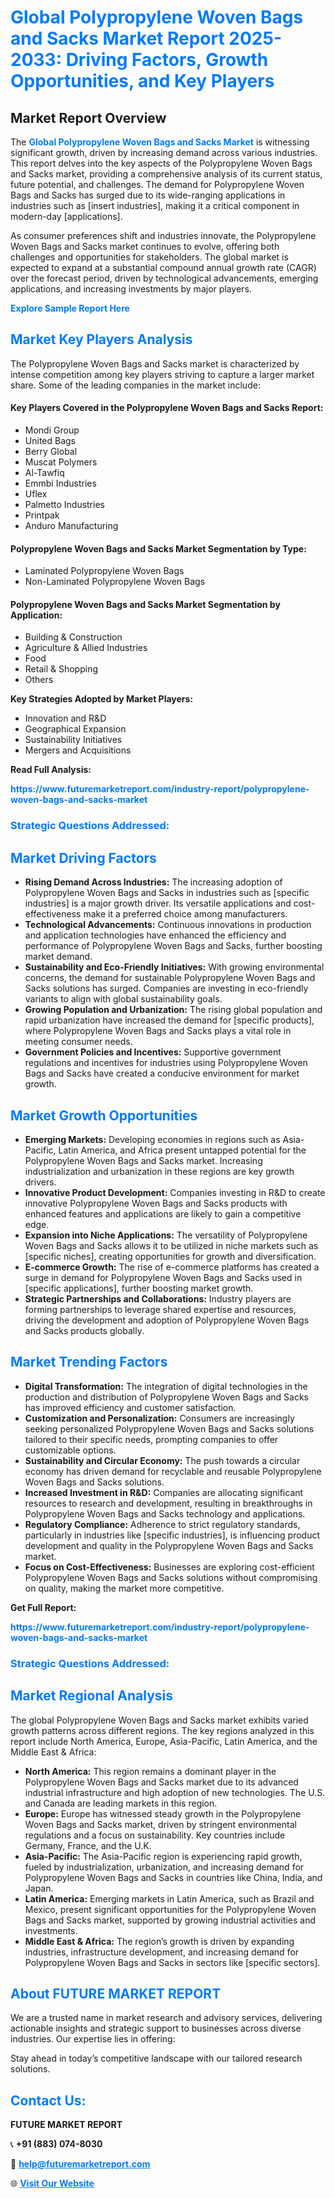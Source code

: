 <h1 style="color: #007BFF;">Global Polypropylene Woven Bags and Sacks Market Report 2025-2033: Driving Factors, Growth Opportunities, and Key Players</h1>

<section id="overview">
<h2>Market Report Overview</h2>
<p>The <a href="https://www.futuremarketreport.com/industry-report/polypropylene-woven-bags-and-sacks-market" style="color: #007BFF; text-decoration: none;"><strong>Global Polypropylene Woven Bags and Sacks Market</strong></a> is witnessing significant growth, driven by increasing demand across various industries. This report delves into the key aspects of the Polypropylene Woven Bags and Sacks market, providing a comprehensive analysis of its current status, future potential, and challenges. The demand for Polypropylene Woven Bags and Sacks has surged due to its wide-ranging applications in industries such as [insert industries], making it a critical component in modern-day [applications].</p>
<p>As consumer preferences shift and industries innovate, the Polypropylene Woven Bags and Sacks market continues to evolve, offering both challenges and opportunities for stakeholders. The global market is expected to expand at a substantial compound annual growth rate (CAGR) over the forecast period, driven by technological advancements, emerging applications, and increasing investments by major players.</p>
</section>

<section id="overview">
<p><a href="https://www.futuremarketreport.com/request-sample/reportId=92283" style="color: #007BFF; text-decoration: none;"><strong>Explore Sample Report Here</strong></a></p>
</section>

<section id="key-players">
<h2 style="color: #007BFF;">Market Key Players Analysis</h2>
<p>The Polypropylene Woven Bags and Sacks market is characterized by intense competition among key players striving to capture a larger market share. Some of the leading companies in the market include:</p>
<h4>Key Players Covered in the Polypropylene Woven Bags and Sacks Report:</h4>
<ul><li>Mondi Group</li><li>United Bags</li><li>Berry Global</li><li>Muscat Polymers</li><li>Al-Tawfiq</li><li>Emmbi Industries</li><li>Uflex</li><li>Palmetto Industries</li><li>Printpak</li><li>Anduro Manufacturing</li></ul>
<h4>Polypropylene Woven Bags and Sacks Market Segmentation by Type:</h4>
<ul><li>Laminated Polypropylene Woven Bags</li><li>Non-Laminated Polypropylene Woven Bags</li></ul>

<h4>Polypropylene Woven Bags and Sacks Market Segmentation by Application:</h4>
<ul><li>Building &amp; Construction</li><li>Agriculture &amp; Allied Industries</li><li>Food</li><li>Retail &amp; Shopping</li><li>Others</li></ul>
<p><strong>Key Strategies Adopted by Market Players:</strong></p>
<ul>
<li>Innovation and R&D</li>
<li>Geographical Expansion</li>
<li>Sustainability Initiatives</li>
<li>Mergers and Acquisitions</li>
</ul>
</section>

<section>
<p><strong>Read Full Analysis: </strong></p><a href="https://www.futuremarketreport.com/industry-report/polypropylene-woven-bags-and-sacks-market" style="color: #007BFF; text-decoration: none;"><strong>https://www.futuremarketreport.com/industry-report/polypropylene-woven-bags-and-sacks-market</strong></a>
<h3 style="color: #007BFF;">Strategic Questions Addressed:</h3>
</section>

<section id="driving-factors">
<h2 style="color: #007BFF;">Market Driving Factors</h2>
<ul>
<li><strong>Rising Demand Across Industries:</strong> The increasing adoption of Polypropylene Woven Bags and Sacks in industries such as [specific industries] is a major growth driver. Its versatile applications and cost-effectiveness make it a preferred choice among manufacturers.</li>
<li><strong>Technological Advancements:</strong> Continuous innovations in production and application technologies have enhanced the efficiency and performance of Polypropylene Woven Bags and Sacks, further boosting market demand.</li>
<li><strong>Sustainability and Eco-Friendly Initiatives:</strong> With growing environmental concerns, the demand for sustainable Polypropylene Woven Bags and Sacks solutions has surged. Companies are investing in eco-friendly variants to align with global sustainability goals.</li>
<li><strong>Growing Population and Urbanization:</strong> The rising global population and rapid urbanization have increased the demand for [specific products], where Polypropylene Woven Bags and Sacks plays a vital role in meeting consumer needs.</li>
<li><strong>Government Policies and Incentives:</strong> Supportive government regulations and incentives for industries using Polypropylene Woven Bags and Sacks have created a conducive environment for market growth.</li>
</ul>
</section>

<section id="growth-opportunities">
<h2 style="color: #007BFF;">Market Growth Opportunities</h2>
<ul>
<li><strong>Emerging Markets:</strong> Developing economies in regions such as Asia-Pacific, Latin America, and Africa present untapped potential for the Polypropylene Woven Bags and Sacks market. Increasing industrialization and urbanization in these regions are key growth drivers.</li>
<li><strong>Innovative Product Development:</strong> Companies investing in R&D to create innovative Polypropylene Woven Bags and Sacks products with enhanced features and applications are likely to gain a competitive edge.</li>
<li><strong>Expansion into Niche Applications:</strong> The versatility of Polypropylene Woven Bags and Sacks allows it to be utilized in niche markets such as [specific niches], creating opportunities for growth and diversification.</li>
<li><strong>E-commerce Growth:</strong> The rise of e-commerce platforms has created a surge in demand for Polypropylene Woven Bags and Sacks used in [specific applications], further boosting market growth.</li>
<li><strong>Strategic Partnerships and Collaborations:</strong> Industry players are forming partnerships to leverage shared expertise and resources, driving the development and adoption of Polypropylene Woven Bags and Sacks products globally.</li>
</ul>
</section>

<section id="trending-factors">
<h2 style="color: #007BFF;">Market Trending Factors</h2>
<ul>
<li><strong>Digital Transformation:</strong> The integration of digital technologies in the production and distribution of Polypropylene Woven Bags and Sacks has improved efficiency and customer satisfaction.</li>
<li><strong>Customization and Personalization:</strong> Consumers are increasingly seeking personalized Polypropylene Woven Bags and Sacks solutions tailored to their specific needs, prompting companies to offer customizable options.</li>
<li><strong>Sustainability and Circular Economy:</strong> The push towards a circular economy has driven demand for recyclable and reusable Polypropylene Woven Bags and Sacks solutions.</li>
<li><strong>Increased Investment in R&D:</strong> Companies are allocating significant resources to research and development, resulting in breakthroughs in Polypropylene Woven Bags and Sacks technology and applications.</li>
<li><strong>Regulatory Compliance:</strong> Adherence to strict regulatory standards, particularly in industries like [specific industries], is influencing product development and quality in the Polypropylene Woven Bags and Sacks market.</li>
<li><strong>Focus on Cost-Effectiveness:</strong> Businesses are exploring cost-efficient Polypropylene Woven Bags and Sacks solutions without compromising on quality, making the market more competitive.</li>
</ul>
</section>

<section>
<p><strong>Get Full Report: </strong></p><a href="https://www.futuremarketreport.com/industry-report/polypropylene-woven-bags-and-sacks-market" style="color: #007BFF; text-decoration: none;"><strong>https://www.futuremarketreport.com/industry-report/polypropylene-woven-bags-and-sacks-market</strong></a>
<h3 style="color: #007BFF;">Strategic Questions Addressed:</h3>
</section>


<section id="regional-analysis">
<h2 style="color: #007BFF;">Market Regional Analysis</h2>
<p>The global Polypropylene Woven Bags and Sacks market exhibits varied growth patterns across different regions. The key regions analyzed in this report include North America, Europe, Asia-Pacific, Latin America, and the Middle East & Africa:</p>
<ul>
<li><strong>North America:</strong> This region remains a dominant player in the Polypropylene Woven Bags and Sacks market due to its advanced industrial infrastructure and high adoption of new technologies. The U.S. and Canada are leading markets in this region.</li>
<li><strong>Europe:</strong> Europe has witnessed steady growth in the Polypropylene Woven Bags and Sacks market, driven by stringent environmental regulations and a focus on sustainability. Key countries include Germany, France, and the U.K.</li>
<li><strong>Asia-Pacific:</strong> The Asia-Pacific region is experiencing rapid growth, fueled by industrialization, urbanization, and increasing demand for Polypropylene Woven Bags and Sacks in countries like China, India, and Japan.</li>
<li><strong>Latin America:</strong> Emerging markets in Latin America, such as Brazil and Mexico, present significant opportunities for the Polypropylene Woven Bags and Sacks market, supported by growing industrial activities and investments.</li>
<li><strong>Middle East & Africa:</strong> The region’s growth is driven by expanding industries, infrastructure development, and increasing demand for Polypropylene Woven Bags and Sacks in sectors like [specific sectors].</li>
</ul>
</section>

<footer>
<h2 style="color: #007BFF;">About FUTURE MARKET REPORT</h2>
<p>We are a trusted name in market research and advisory services, delivering actionable insights and strategic support to businesses across diverse industries. Our expertise lies in offering:</p>

<p>Stay ahead in today’s competitive landscape with our tailored research solutions.</p>

<h2 style="color: #007BFF;">Contact Us:</h2>
<p><strong>FUTURE MARKET REPORT</strong></p>
<p>📞 <strong>+91 (883) 074-8030</strong></p>
<p>📧 <strong><a href="mailto:help@futuremarketreport.com" style="color: #007BFF;">help@futuremarketreport.com</a></strong></p>
<p>🌐 <strong><a href="https://www.futuremarketreport.com/" style="color: #007BFF;">Visit Our Website</a></strong></p>
</footer>